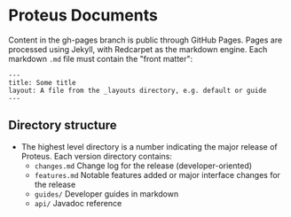 # Proteus Documents

Content in the gh-pages branch is public through GitHub Pages.  Pages are processed using Jekyll, with Redcarpet as the markdown engine.
Each markdown `.md` file must contain the "front matter":
```
---
title: Some title
layout: A file from the _layouts directory, e.g. default or guide
---
```

## Directory structure
 * The highest level directory is a number indicating the major release of Proteus.  Each version directory contains:
   * `changes.md` Change log for the release (developer-oriented)
   * `features.md` Notable features added or major interface changes for the release
   * `guides/` Developer guides in markdown
   * `api/` Javadoc reference
